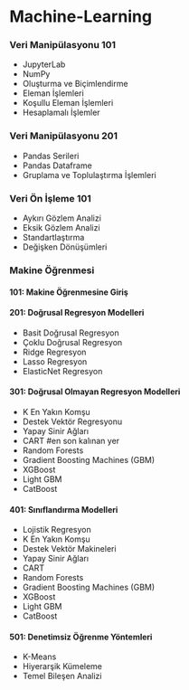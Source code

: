 # Machine-Learning

### Veri Manipülasyonu 101
* JupyterLab
* NumPy
* Oluşturma ve Biçimlendirme
* Eleman İşlemleri
* Koşullu Eleman İşlemleri
* Hesaplamalı İşlemler

### Veri Manipülasyonu 201
* Pandas Serileri
* Pandas Dataframe
* Gruplama ve Toplulaştırma İşlemleri

### Veri Ön İşleme 101
* Aykırı Gözlem Analizi 
* Eksik Gözlem Analizi 
* Standartlaştırma 
* Değişken Dönüşümleri

### Makine Öğrenmesi
#### 101: Makine Öğrenmesine Giriş

#### 201: Doğrusal Regresyon Modelleri
* Basit Doğrusal Regresyon
* Çoklu Doğrusal Regresyon
* Ridge Regresyon
* Lasso Regresyon
* ElasticNet Regresyon

#### 301: Doğrusal Olmayan Regresyon Modelleri
* K En Yakın Komşu
* Destek Vektör Regresyonu
* Yapay Sinir Ağları 
* CART   #en son kalınan yer
* Random Forests
* Gradient Boosting Machines (GBM)
* XGBoost
* Light GBM
* CatBoost

#### 401: Sınıflandırma Modelleri
* Lojistik Regresyon
* K En Yakın Komşu
* Destek Vektör Makineleri
* Yapay Sinir Ağları
* CART
* Random Forests
* Gradient Boosting Machines (GBM)
* XGBoost
* Light GBM
* CatBoost

#### 501: Denetimsiz Öğrenme Yöntemleri
* K-Means
* Hiyerarşik Kümeleme
* Temel Bileşen Analizi
